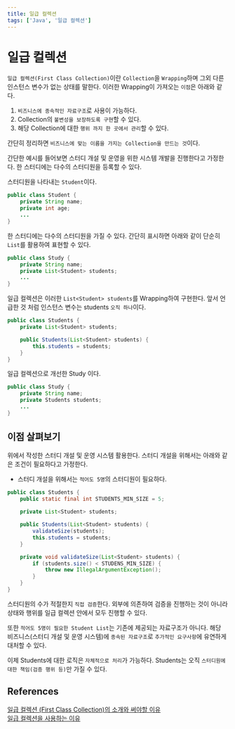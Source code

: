 ```yaml
---
title: 일급 컬렉션
tags: ['Java', '일급 컬렉션']
---
```


# 일급 컬렉션

`일급 컬렉션(First Class Collection)`이란 `Collection`을 `Wrapping`하며 그외 다른 인스턴스 변수가 없는 상태를 말한다. 이러한 Wrapping이 가져오는 `이점`은 아래와 같다.

 1. `비즈니스에 종속적인 자료구조`로 사용이 가능하다.
 2. Collection의 `불변성을 보장하도록 구현`할 수 있다.
 3. 해당 Collection에 대한 `행위 까지 한 곳에서 관리`할 수 있다.

간단히 정리하면 `비즈니스에 맞는 이름을 가지는 Collection을 만드는 것`이다.

간단한 예시를 들어보면 스터디 개설 및 운영을 위한 시스템 개발을 진행한다고 가정한다. 한 스터디에는 다수의 스터디원을 등록할 수 있다. 

스터디원을 나타내는 `Student`이다.

```java
public class Student {
    private String name;
    private int age;
    ...
}
```

한 스터디에는 다수의 스터디원을 가질 수 있다. 간단히 표시하면 아래와 같이 단순히 `List`를 활용하여 표현할 수 있다.

```java
public class Study {
    private String name;
    private List<Student> students;
    ...
}
```

일급 컬렉션은 이러한 `List<Student> students`를 Wrapping하여 구현한다. 앞서 언급한 것 처럼 인스턴스 변수는 students `오직 하나`이다.

```java
public class Students {
    private List<Student> students;

    public Students(List<Student> students) {
        this.students = students;
    }
}
```

일급 컬렉션으로 개선한 Study 이다.

```java
public class Study {
    private String name;
    private Students students;
    ...
}
```

## 이점 살펴보기

위에서 작성한 스터디 개설 및 운영 시스템 활용한다. 스터디 개설을 위해서는 아래와 같은 조건이 필요하다고 가정한다.

 * 스터디 개설을 위해서는 `적어도 5명`의 스터디원이 필요하다.

```java
public class Students {
    public static final int STUDENTS_MIN_SIZE = 5;
    
    private List<Student> students;

    public Students(List<Student> students) {
        validateSize(students);
        this.students = students;
    }

    private void validateSize(List<Student> students) {
        if (students.size() < STUDENS_MIN_SIZE) {
            throw new IllegalArgumentException();
        }
    }
}
```

스터디원의 수가 적절한지 `직접 검증`한다. 외부에 의존하여 검증을 진행하는 것이 아니라 상태와 행위를 일급 컬렉션 안에서 모두 진행할 수 있다.

또한 `적어도 5명이 필요한 Student List`는 기존에 제공되는 자료구조가 아니다. 해당 비즈니스(스터디 개설 및 운영 시스템)에 `종속된 자료구조`로 `추가적인 요구사항`에 유연하게 대처할 수 있다.

이제 Students에 대한 로직은 `자체적으로 처리`가 가능하다. Students는 오직 `스터디원에 대한 책임(검증 행위 등)`만 가질 수 있다.

## References

[일급 컬렉션 (First Class Collection)의 소개와 써야할 이유](https://jojoldu.tistory.com/412)<br>
[일급 컬렉션을 사용하는 이유](https://tecoble.techcourse.co.kr/post/2020-05-08-First-Class-Collection/)

<TagLinks />